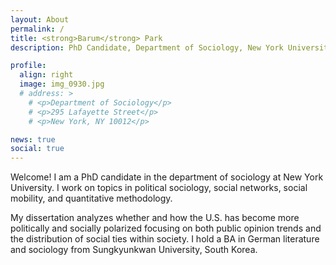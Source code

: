 ```yaml
---
layout: About
permalink: /
title: <strong>Barum</strong> Park
description: PhD Candidate, Department of Sociology, New York University

profile:
  align: right
  image: img_0930.jpg
  # address: >
    # <p>Department of Sociology</p>
    # <p>295 Lafayette Street</p>
    # <p>New York, NY 10012</p>

news: true
social: true
---
```


Welcome! I am a PhD candidate in the department of sociology at New York University. I work on topics in political sociology, social networks, social mobility, and quantitative methodology. 

My dissertation analyzes whether and how the U.S. has become more politically and socially polarized focusing on both public opinion trends and the distribution of social ties within society. I hold a BA in German literature and sociology from Sungkyunkwan University, South Korea.
